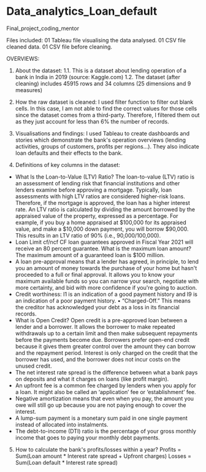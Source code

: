 # Data_analytics_Loan_default
Final_project_coding_mentor

Files included:
01 Tableau file visualising the data analysed.
01 CSV file cleaned data. 
01 CSV file before cleaning. 

OVERVIEWS: 
1. About the dataset:
1.1. This is a dataset about lending operation of a bank in India in 2019 (source: Kaggle.com)
1.2. The dataset (after cleaning) includes 45915 rows and 34 columns (25 dimensions and 9 measures)
   
2. How the raw dataset is cleaned:
I used filter function to filter out blank cells. In this case, I am not able to find the correct values for those cells since the dataset comes from a third-party. Therefore, I filtered them out as they just account for less than 6% the number of records.

3. Visualisations and findings:
I used Tableau to create dashboards and stories which demonstrate the bank's operation overviews (lending activities, groups of customers, profits per regions...). They also indicate loan defaults and their effects to the bank.

4. Definitions of key columns in the dataset:
- What Is the Loan-to-Value (LTV) Ratio?
The loan-to-value (LTV) ratio is an assessment of lending risk that financial institutions and other lenders examine before approving a mortgage. Typically, loan assessments with high LTV ratios are considered higher-risk loans. Therefore, if the mortgage is approved, the loan has a higher interest rate.
An LTV ratio is calculated by dividing the amount borrowed by the appraised value of the property, expressed as a percentage. For example, if you buy a home appraised at $100,000 for its appraised value, and make a $10,000 down payment, you will borrow $90,000. This results in an LTV ratio of 90% (i.e., 90,000/100,000).
- Loan Limit cf/ncf
CF loan guarantees approved in Fiscal Year 2021 will receive an 80 percent guarantee. What is the maximum loan amount? The maximum amount of a guaranteed loan is $100 million.
- A loan pre-approval means that a lender has agreed, in principle, to lend you an amount of money towards the purchase of your home but hasn't proceeded to a full or final approval. It allows you to know your maximum available funds so you can narrow your search, negotiate with more certainty, and bid with more confidence if you're going to auction.
- Credit worthiness: I1 is an indication of a good payment history and I9 is an indication of a poor payment history. • “Charged-Off.” This means the creditor has acknowledged your debt as a loss in its financial records.
- What is Open Credit? 
Open credit is a pre-approved loan between a lender and a borrower. It allows the borrower to make repeated withdrawals up to a certain limit and then make subsequent repayments before the payments become due.
Borrowers prefer open-end credit because it gives them greater control over the amount they can borrow and the repayment period. Interest is only charged on the credit that the borrower has used, and the borrower does not incur costs on the unused credit.
- The net interest rate spread is the difference between what a bank pays on deposits and what it charges on loans (like profit margin).
- An upfront fee is a common fee charged by lenders when you apply for a loan. It might also be called an ‘application’ fee or ‘establishment’ fee. 
- Negative amortization means that even when you pay, the amount you owe will still go up because you are not paying enough to cover the interest. 
- A lump-sum payment is a monetary sum paid in one single payment instead of allocated into instalments.
- The debt-to-income (DTI) ratio is the percentage of your gross monthly income that goes to paying your monthly debt payments.

5. How to calculate the bank's profits/losses within a year?
Profits = Sum(Loan amount * Interest rate spread + Upfront charges)
Losses = Sum(Loan default * Interest rate spread)
